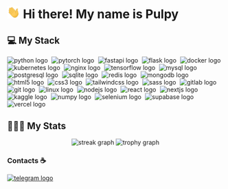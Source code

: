 # <img src="https://raw.githubusercontent.com/ABSphreak/ABSphreak/master/gifs/Hi.gif"  width="30px"> Hi there! My name is Pulpy

## 💻 My Stack
<div align="left">
  <img src="https://img.shields.io/badge/Python-3776AB?logo=python&logoColor=white&style=for-the-badge" height="24" alt="python logo"  />
  <img width="1" />
  <img src="https://img.shields.io/badge/PyTorch-EE4C2C?logo=pytorch&logoColor=white&style=for-the-badge" height="24" alt="pytorch logo"  />
  <img width="1" />
  <img src="https://img.shields.io/badge/FastAPI-009688?logo=fastapi&logoColor=white&style=for-the-badge" height="24" alt="fastapi logo"  />
  <img width="1" />
  <img src="https://img.shields.io/badge/Flask-000000?logo=flask&logoColor=white&style=for-the-badge" height="24" alt="flask logo"  />
  <img width="1" />
  <img src="https://img.shields.io/badge/Docker-2496ED?logo=docker&logoColor=white&style=for-the-badge" height="24" alt="docker logo"  />
  <img width="1" />
  <img src="https://img.shields.io/badge/Kubernetes-326CE5?logo=kubernetes&logoColor=white&style=for-the-badge" height="24" alt="kubernetes logo"  />
  <img width="1" />
  <img src="https://img.shields.io/badge/NGINX-009639?logo=nginx&logoColor=white&style=for-the-badge" height="24" alt="nginx logo"  />
  <img width="1" />
  <img src="https://img.shields.io/badge/TensorFlow-FF6F00?logo=tensorflow&logoColor=black&style=for-the-badge" height="24" alt="tensorflow logo"  />
  <img width="1" />
  <img src="https://img.shields.io/badge/MySQL-4479A1?logo=mysql&logoColor=white&style=for-the-badge" height="24" alt="mysql logo"  />
  <img width="1" />
  <img src="https://img.shields.io/badge/PostgreSQL-4169E1?logo=postgresql&logoColor=white&style=for-the-badge" height="24" alt="postgresql logo"  />
  <img width="1" />
  <img src="https://img.shields.io/badge/SQLite-003B57?logo=sqlite&logoColor=white&style=for-the-badge" height="24" alt="sqlite logo"  />
  <img width="1" />
  <img src="https://img.shields.io/badge/Redis-DC382D?logo=redis&logoColor=white&style=for-the-badge" height="24" alt="redis logo"  />
  <img width="1" />
  <img src="https://img.shields.io/badge/MongoDB-47A248?logo=mongodb&logoColor=white&style=for-the-badge" height="24" alt="mongodb logo"  />
  <img width="1" />
  <img src="https://img.shields.io/badge/HTML5-E34F26?logo=html5&logoColor=white&style=for-the-badge" height="24" alt="html5 logo"  />
  <img width="1" />
  <img src="https://img.shields.io/badge/CSS3-1572B6?logo=css3&logoColor=white&style=for-the-badge" height="24" alt="css3 logo"  />
  <img width="1" />
  <img src="https://img.shields.io/badge/Tailwind CSS-06B6D4?logo=tailwindcss&logoColor=black&style=for-the-badge" height="24" alt="tailwindcss logo"  />
  <img width="1" />
  <img src="https://img.shields.io/badge/Sass-CC6699?logo=sass&logoColor=black&style=for-the-badge" height="24" alt="sass logo"  />
  <img width="1" />
  <img src="https://img.shields.io/badge/GitLab-FC6D26?logo=gitlab&logoColor=black&style=for-the-badge" height="24" alt="gitlab logo"  />
  <img width="1" />
  <img src="https://img.shields.io/badge/Git-F05032?logo=git&logoColor=white&style=for-the-badge" height="24" alt="git logo"  />
  <img width="1" />
  <img src="https://img.shields.io/badge/Linux-FCC624?logo=linux&logoColor=black&style=for-the-badge" height="24" alt="linux logo"  />
  <img width="1" />
  <img src="https://img.shields.io/badge/Node.js-339933?logo=nodedotjs&logoColor=white&style=for-the-badge" height="24" alt="nodejs logo"  />
  <img width="1" />
  <img src="https://img.shields.io/badge/React-61DAFB?logo=react&logoColor=black&style=for-the-badge" height="24" alt="react logo"  />
  <img width="1" />
  <img src="https://img.shields.io/badge/Next.js-000000?logo=nextdotjs&logoColor=white&style=for-the-badge" height="24" alt="nextjs logo"  />
  <img width="1" />
  <img src="https://img.shields.io/badge/Kaggle-20BEFF?logo=kaggle&logoColor=black&style=for-the-badge" height="24" alt="kaggle logo"  />
  <img width="1" />
  <img src="https://img.shields.io/badge/NumPy-013243?logo=numpy&logoColor=white&style=for-the-badge" height="24" alt="numpy logo"  />
  <img width="1" />
  <img src="https://img.shields.io/badge/Selenium-43B02A?logo=selenium&logoColor=black&style=for-the-badge" height="24" alt="selenium logo"  />
  <img width="1" />
  <img src="https://img.shields.io/badge/Supabase-3ECF8E?logo=supabase&logoColor=black&style=for-the-badge" height="24" alt="supabase logo"  />
  <img width="1" />
  <img src="https://img.shields.io/badge/Vercel-000000?logo=vercel&logoColor=white&style=for-the-badge" height="24" alt="vercel logo"  />
</div>

## 👨🏻‍💻 My Stats
<div align="center">
  <img src="https://streak-stats.demolab.com?user=goldpulpy&locale=en&mode=daily&theme=dracula&hide_border=false&border_radius=5&order=3" height="150" alt="streak graph"  />
  <img src="https://github-profile-trophy.vercel.app?username=goldpulpy&theme=dracula&column=-1&row=1&margin-w=8&margin-h=8&no-bg=false&no-frame=false&order=4" height="150" alt="trophy graph"  />
</div>

### Contacts :coffee:
<div align="left">
  <a href="https://t.me/goldpulpy" target="_blank">
    <img src="https://img.shields.io/static/v1?message=Telegram&logo=telegram&label=&color=2CA5E0&logoColor=white&labelColor=&style=flat" height="40" alt="telegram logo"  />
  </a>
</div>
